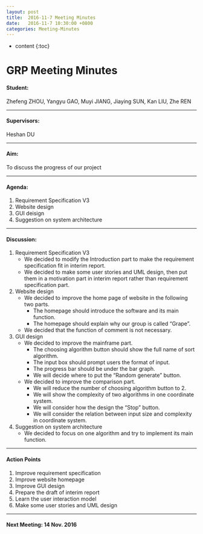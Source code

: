 ```yaml
---
layout: post
title:  2016-11-7 Meeting Minutes
date:   2016-11-7 10:30:00 +0800
categories: Meeting-Minutes
---
```


* content
{:toc}


# GRP Meeting Minutes


#### Student: 

Zhefeng ZHOU, Yangyu GAO, Muyi JIANG, Jiaying SUN, Kan LIU, Zhe REN

---

#### Supervisors: 

Heshan DU

---

#### Aim: 

To discuss the progress of our project

---

#### Agenda: 

1. Requirement Specification V3
2. Website design
3. GUI deisign
4. Suggestion on system architecture

---

#### Discussion:

1. Requirement Specification V3
	* We decided to modify the Introduction part to make the requirement specification fit in interim report.
	* We decided to make some user stories and UML design, then put them in a motivation part in interim report rather than requirement specification part.
2. Website design
	* We decided to improve the home page of website in the following two parts.  
	  +  The homepage should introduce the software and its main function.
	  +  The homepage should explain why our group is called “Grape”.
	* We decided that the function of comment is not necessary.
3. GUI design
	* We decided to improve the mainframe part.  
	  +  The choosing algorithm button should show the full name of sort algorithm.  
	  +  The input box should prompt users the format of input.  
	  +  The progress bar should be under the bar graph.  
	  +  We will decide where to put the “Random generate” button.
	* We decided to improve the comparison part.  
	  +  We will reduce the number of choosing algorithm button to 2.  
	  +  We will show the complexity of two algorithms in one coordinate system.
	  +  We will consider how the design the “Stop” button.  
	  +  We will consider the relation between input size and complexity in coordinate system.
4. Suggestion on system architecture
	* We decided to focus on one algorithm and try to implement its main function. 

---

#### Action Points

1. Improve requirement specification
2. Improve website homepage
3. Improve GUI design
4. Prepare the draft of interim report
5. Learn the user interaction model
6. Make some user stories and UML design
	
---
	 
#### Next Meeting: 14 Nov. 2016   

